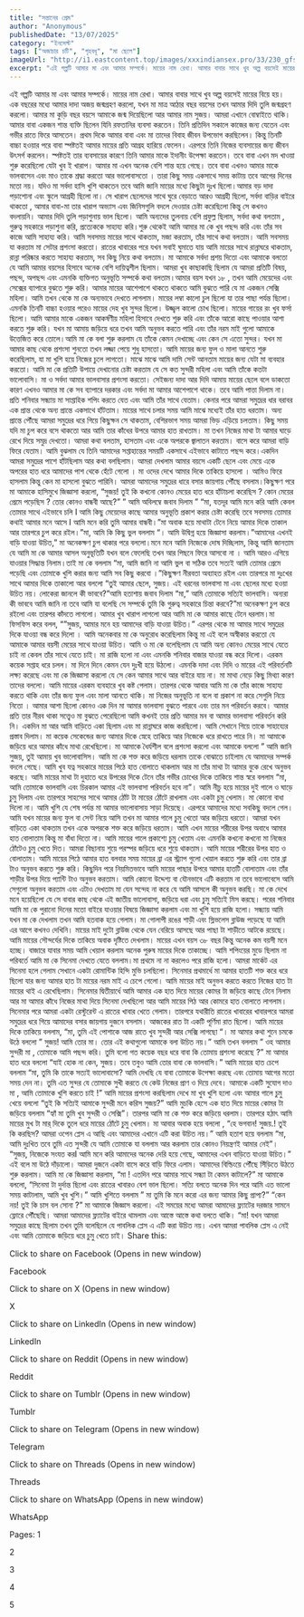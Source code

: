```yaml
---
title: "সন্তানের প্রেম"
author: "Anonymous"
publishedDate: "13/07/2025"
category: "ইনসেস্ট"
tags: ["অজাচার চটি", "গৃহবধূ", "মা ছেলে"]
imageUrl: "http://i1.eastcontent.top/images/xxxindiansex.pro/33/230_gfs_in_nasty.jpg"
excerpt: "এই গল্পটি আমার মা এবং আমার সম্পর্কে। মায়ের নাম রেখা। আমার বাবার সাথে খুব অল্প বয়সেই মায়ের বিয়ে হয়। এক বছরের মধ্যে আমার দাদা অজয় জন্মগ্রহণ করলো, যখন মা মাত্র আঠার বছর বয়সের তখন আমার দিদি তুলি জন্মগ্..."
---
```


এই গল্পটি আমার মা এবং আমার সম্পর্কে। মায়ের নাম রেখা। আমার বাবার সাথে খুব অল্প বয়সেই মায়ের বিয়ে হয়। এক বছরের মধ্যে আমার দাদা অজয় জন্মগ্রহণ করলো, যখন মা মাত্র আঠার বছর বয়সের তখন আমার দিদি তুলি জন্মগ্রহণ করলো। আমার মা কুড়ি বছর বয়সে আমাকে জন্ম দিয়েছিলো আর আমার নাম সুজয়। আমরা এখানে বোম্বাইতে থাকি।আমার বাবা একজন শান্ত ব্যক্তি ছিলেন যিনি রফতানির ব্যবসা করতেন। তিনি প্রতিদিন সকালে কাজের জন্য যেতেন এবং গভীর রাতে ফিরে আসতেন। প্রথম দিকে আমার বাবা এবং মা তাদের বিবাহ জীবন উপভোগ করছিলেন। কিন্তু তিনটি বাচ্চা হওয়ার পরে বাবা স্পষ্টতই আমার মায়ের প্রতি আগ্রহ হারিয়ে ফেলেন। এরপরে তিনি নিজের ব্যবসায়ের জন্য জীবন উৎসর্গ করলেন। স্পষ্টতই তার ব্যবসায়ের কারণে তিনি আমার মাকে ইদানীং উপেক্ষা করতেন। তবে বাবা এখন মদ খাওয়া শুরু করেছিলো যেটা খুব ই খারাপ। আমার মা এখন অনেক বেশি শান্ত হয়ে গেছে। তবে বাবা এখনও আমার মাকে ভালবাসেন এবং মাও তাকে শ্রদ্ধা করতো আর ভালোবাসতো । তারা কিছু সময় একসাথে সময় কাটায় তবে আগের দিনের মতো নয়। যদিও মা সর্বদা হাসি খুশি থাকতেন তবে আমি জানি মায়ের মধ্যে কিছুটা দুঃখ ছিলো।আমার বড় দাদা পড়াশোনা এবং স্কুলে আগ্রহী ছিলো না। সে খারাপ ছেলেদের সাথে ঘুরে বেড়াতে আরও আগ্রহী ছিলো, সর্বদা বাড়ির বাইরে থাকতো , আমার বাবা-মা তার খারাপ অভ্যাস এবং জিনিসগুলি বদলে দেওয়ার চেষ্টা করেছিলো কিন্তু সে কখনও বদলায়নি। আমার দিদি তুলি পড়াশুনায় ভাল ছিলো। আমি অন্যদের তুলনায় বেশি প্রফুল্ল ছিলাম, সর্বদা কথা বলতাম , গুরুত্ব সহকারে পড়াশুনা করি, প্রত্যেককে সাহায্য করি।শুরু থেকেই আমি আমার মা কে খুব পছন্দ করি এবং তাঁর সব কাজে আমি সাহায্য করি। আমি সবসময় মায়ের সাথে থাকতাম, মজা করতাম, তাঁর সাথে কথা বলতাম। আমি সবসময় যা করতাম মা সেটার প্রশংসা করতো। রাতের খাবারের পরে যখন সবাই ঘুমাতে যায় আমি মায়ের সাথে রান্নাঘরে থাকতাম, রান্না পরিষ্কার করতে সাহায্য করতাম, সব কিছু নিয়ে কথা বলতাম। মা আমাকে সর্বদা প্রশয় দিতো এবং আমাকে বলতো যে আমি আমার বয়সের হিসাবে অনেক বেশি দায়িত্বশীল ছিলাম। আমরা খুব কাছাকাছি ছিলাম যে আমরা প্রতিটি বিষয়, পছন্দ, অপছন্দ এবং এমনকি ব্যক্তিগত অনুভূতি সম্পর্কে কথা বলতাম।আমার বয়স যখন ১৮ , তখন আমি মেয়েদের এবং সেক্সের ব্যাপারে বুঝতে শুরু করি। আমার মায়ের আশেপাশে থাকতে থাকতে আমি বুঝতে পারি যে মা একজন সেক্সি মহিলা। আমি তখন থেকে মা কে অন্যভাবে দেখতে লাগলাম। মায়ের লম্বা কালো চুল ছিলো যা তার পাছা পর্যন্ত ছিলো। এমনকি তিনটি বাচ্চা হওয়ার পরেও মায়ের দেহ খুব সুন্দর ছিলো। উজ্জ্বল কালো চোখ ছিলো। মায়ের গায়ের রং খুব ফর্সা ছিলো। আমি আমার মাকে একজন আকর্ষণীয় মহিলা হিসাবে দেখতে শুরু করি এবং তাঁকে আরো কাছে পাওয়ার আশা করতে শুরু করি। যখন মা আমায় জড়িয়ে ধরে তখন আমি অনুভব করতে পারি এবং তাঁর নরম মাই গুলো আমাকে উত্তেজিত করে তোলে।আমি মা কে বলা শুরু করলাম যে তাঁকে কেমন দেখাচ্ছে এবং কেন সে এতো সুন্দর। যখন মা আমার কাছ থেকে প্রশংসা শুনতো তখন লজ্জা পেয়ে শুধু হাসতো। আমি মায়ের জন্য ফুল ও মালা আনতে শুরু করেছিলাম, যা মা খুশি হয়ে নিজের চুলে লাগতো। মাঝে মাঝে আমি দামি সেন্ট আনতাম মায়ের জন্য যেটা মা ব্যবহার করতো। আমি মা কে প্রতিটি উপায়ে দেখানোর চেষ্টা করতাম যে সে কত সুন্দরী মহিলা এবং আমি তাঁকে কতটা ভালোবাসি। মা ও সর্বদা আমার ভালবাসার প্রশংসা করতো। সেইজন্য দাদা আর দিদি আমায় মায়ের ছেলে বলে ডাকতো কারণ এখনও আমার মা কে সব ব্যাপারে দরকার এবং সর্বদা মা আমার আশেপাশে থাকে। তবে আমি পাত্তা দিলাম না।
প্রতি শনিবার সন্ধ্যায় মা সাপ্তাহিক শপিং করতে যেত এবং আমি তাঁর সাথে যেতাম। কেনার পরে আমরা সমুদ্রের ধার বরাবর এক প্রান্ত থেকে অন্য প্রান্তে একসাথে হাঁটতাম। মায়ের সাথে চলার সময় আমি মাঝে মধ্যেই তাঁর হাত ধরতাম। অন্য প্রান্তে পৌঁছে আমরা সমুদ্রের ধরে গিয়ে কিছুক্ষন সে থাকতাম, বেশিরভাগ সময় আমরা ভিড় এড়িয়ে চলতাম। কিছু সময় যদি মা চুপ করে বসে থাকতো আর আমি তার কাঁধের উপরে আমার হাত রাখতাম। মা তখন নিজের মাথা টা আমার ঘাড়ে রেখে দিয়ে সমুদ্র দেখতো। আমরা কথা বলতাম, হাসতাম এবং একে অপরকে জ্বালাতন করতাম। বাসে করে আমরা বাড়ি ফিরে যেতাম। আমি বুঝলাম যে তিনি আমাদের সপ্তাহান্তের সময়টি একসাথে এইভাবে কাটাতে পছন্দ করে।একদিন আমরা সমুদ্রের পাশে হাঁটছিলাম আর কথা বলছিলাম। আমরা দেখলাম আমার বয়সে একটি ছেলে এবং মেয়ে একে অপরের হাত ধরে আমাদের পাশ থেকে হেঁটে গেলো । মা ওদের দেখে আমার দিকে তাকিয়ে হাসলো । আমিও ফিরে হাসলাম কিন্তু কেন মা হাসলো বুঝতে পারিনি। আমরা আমাদের সমুদ্রের ধারে বসার জায়গায় পৌঁছে বসলাম।কিছুক্ষণ পরে মা আমাকে হাসিমুখে জিজ্ঞাসা করলো, “সুজয়! তুই কি কখনো কোনও মেয়ের হাত ধরে হাঁটাচলা করেছিস ? কোন মেয়ের প্রেমে পড়েছিস ? তোর কোনও বান্ধবী আছে?” ” আমি অবিলম্বে জবাব দিলাম ” “মা, যতদূর আমি মনে করি আমি কেবল তোমার সাথে এইভাবে চলি I আমি কিছু মেয়েদের কাছে আমার অনুভূতি প্রকাশ করার চেষ্টা করেছি তবে সবসময় তোমার কথাই আমার মনে আসে I আমি মনে করি তুমি আমার বান্ধবী।”মা অবাক হয়ে মাথাটা টেনে নিয়ে আমার দিকে তাকাল আর তারপরে চুপ করে রইল।”মা, আমি কি কিছু ভুল বললাম “। আমি উদ্বিগ্ন হয়ে জিজ্ঞাসা করলাম।”আমাদের এখনই বাড়ি যাওয়া উচিত,” মা অনেকক্ষণ চুপ থাকার পরে বললো।মনে মনে আমি নিজেকে দোষ দিচ্ছিলাম, কিন্তু আমি জানতাম যে আমি মা কে আমার আসল অনুভূতিটি যখন বলে ফেলেছি তখন আর পিছনে ফিরে আসবো না । আমি আরও এগিয়ে যাওয়ার সিদ্ধান্ত নিলাম।তাই মা কে বললাম “মা, আমি জানি না আমি ভুল বা সঠিক তবে সত্যই আমি তোমার প্রেমে পড়েছি এবং তোমাকে খুশি করার জন্য আমি সব কিছু করবো ।”কিছুক্ষণ নীরবতা অব্যাহত রইল এবং তারপরে মা দুঃখের সাথে আমার দিকে তাকালো আর বললো “তুই আমার ছেলে, সুজয়। এই ধরনের ভালবাসা মা এবং ছেলের মধ্যে হওয়া উচিত নয়। লোকেরা জানলে কী ভাববে?”আমি হতাশায় জবাব দিলাম “মা,” আমি তোমাকে সত্যিই ভালবাসি। অন্যরা কী ভাববে আমি জানি না তবে আমি যা বলেছি সে সম্পর্কে তুমি কি গুরুত্ব সহকারে চিন্তা করবে?”মা অনেকক্ষণ চুপ করে রইলো এবং তারপর কাঁদতে লাগলো। আমার খুব খারাপ লাগলো আর আমি মা কে আমার কাছে টেনে ধরলাম।মা ফিসফিস করে বলল, “”সুজয়, আমার মনে হয় আমাদের বাড়ি যাওয়া উচিত।”
এরপর থেকে মা আমার সাথে সমুদ্রের দিকে যাওয়া বন্ধ করে দিলো । আমি অনেকবার মা কে অনুরোধ করেছিলাম কিন্তু মা এই বলে অস্বীকার করতো যে আমাকে আমার বয়সী মেয়ের সাথে যাওয়া উচিত। আমি ও মা কে বলেছিলাম যে আমি অন্য কোনও মেয়ের সাথে যেতে চাই না কেবল তাঁর সাথে যেতে চাই। মা রাজি হলো না এবং এমনকি শনিবার বাজার যাওয়া বন্ধ করে দিলো। এরকম কয়েক সপ্তাহ ধরে চলল। মা দিনে দিনে কেমন যেন দুঃখী হয়ে উঠলো। এমনকি দাদা এবং দিদি ও মায়ের এই পরিবর্তনটি লক্ষ্য করেছে এবং মা কে জিজ্ঞাসা করলো যে সে কেন আমার সাথে আর বাইরে যায় না।
মা মাথা নেড়ে কিছু মিথ্যা কারণ তাদের বললো। আমি মায়ের এরকম ব্যবহারে খুব কষ্ট পেলাম।
তারপর থেকে আবার আমি মা কে তাঁর কাজে সাহায্য করতে থাকি এবং তাঁর জন্য ফুল এবং মালা আনতে থাকি। মা নিজের অনুভূতি না বলে বা প্রকাশ না করে সেগুলি নিয়ে নিতো । আমার আশা ছিলো কোনও এক দিন মা আমার ভালবাসা বুঝতে পারবে এবং তার মন পরিবর্তন করবে। আমার প্রতি তার নীরব থাকা সত্ত্বেও মা বুঝতে পেরেছিলো আমি কখনই তার প্রতি আমার মন বা আমার ভালবাসা পরিবর্তন করি নি। একদিন মা আর আমি বাড়িতে একা ছিলাম এবং মা রান্নাঘরে কাজ করছিলো। আমি সেখানে গিয়ে তাকে সাহায্যের প্রস্তাব দিলাম। মা কয়েক সেকেন্ডের জন্য আমার দিকে স্নেহে তাকিয়ে আর নিজেকে ধরে রাখতে পারে নি। মা আমাকে জড়িয়ে ধরে আমার কাঁধে মাথা রেখেছিলো। মা আমাকে ধৈর্যশীল বলে প্রশংসা করলো এবং আমাকে বললো ” আমি জানি সুজয়, তুই আমায় খুব ভালোবাসিস।
আমি মা কে শক্ত করে জড়িয়ে ধরলাম তাকে বোঝাতে চাইলাম যে আমাদের সম্পর্ক বদলে গেছে। আমি খুব যত্ন সহকারে মায়ের পিঠে হাত বোলাতে থাকলাম আর মা তাঁর মাথা টা আমার বুকে রেখে অনুভব করছে।
আমি মায়ের মাথা টা দুহাতে ধরে উপরের দিকে টেনে তাঁর গভীর চোখের দিকে তাকিয়ে শান্ত স্বরে বললাম “মা, আমি তোমাকে ভালবাসি এবং চিরকাল আমার এই ভালবাসা পরিবর্তন হবে না”।
আমি নীচু হয়ে মায়ের দুই গালে ও ঘাড়ে চুমু দিলাম এবং তারপরে সাহসের সাথে আমার ঠোঁট টা মায়ের ঠোঁটে রাখলাম এবং একটা চুমু খেলাম। মা কোনো বাধা দিলো না। আমি খুশি যে শেষ পর্যন্ত মা আমার ভালোবাসায় সাড়া দিয়েছে।
এরপরে আমাদের মধ্যে সবকিছু বদলে গেল। আমি যখন মায়ের জন্য ফুল বা সেন্ট নিয়ে আসি তখন মা আমার গালে চুমু খেতো আর জড়িয়ে ধরতো। আমরা যখন বাড়িতে একা থাকতাম তখন একে অপরকে শক্ত করে জড়িয়ে ধরতাম। আমি এখন মায়ের শরীরের উপর অবাধে আমার হাত বোলাতাম কিন্তু মা বাঁধা দিতো না। আমি মায়ের গালে প্রকাশ্যে চুমু খেতাম এবং এমনকি কখনো কখনো মা নিজের ঠোঁটেও চুমু খেতে দিত। আমরা বিছানায় শুয়ে পরস্পর জড়িয়ে ধরে শুয়ে থাকতাম। আমি মায়ের শরীরের উপর হাত ও বোলাতাম।
আমি মায়ের পিঠে আমার হাত বলবার সময় মায়ের ব্রা এর স্ট্র্যাপ গুলো খেয়াল করতে শুরু করি এবং তার ব্রা টাও অনুভব করতে শুরু করি। কিছুদিন পরে নিয়মিতভাবে আমি মায়ের পাছার উপরে আমার হাতটি বোলাতাম এবং তাঁর শাড়ীর উপর দিয়ে প্যান্টি টাও অনুভব করতাম। আমি কোনো উদ্দেশ্য বা যৌনভাবে এটি করতাম না তবে ভালোবেসে আমি সেগুলো অনুভব করতাম এবং এটাও দেখতাম মা যেন সন্দেহ না করে যে আমি আসলে কী অনুভব করছি। মা কে দেখে মনে হয়েছিলো যে সে বাবার কাছ থেকে এই জাতীয় ভালোবাসা, জড়িয়ে ধরা এবং চুমু সত্যিই মিস করছে।
পরের শনিবার আমি মা কে পুরানো দিনের মতো বাইরে যাওয়ার বিষয়ে জিজ্ঞাসা করলাম এবং মা খুশি হয়ে রাজি হলো। সন্ধ্যায় আমি যখন মা কে দেখলাম তখন আমি হতবাক হয়ে গেলাম। মা গোলাপী রঙের শাড়ী এবং স্লিভলেস ব্লাউজ পড়েছে যা আমি এর আগে কখনও দেখিনি। মায়ের মাই দুটো ব্লাউজ থেকে যেন বেরিয়ে আসছে আর পাছা টা শাড়ীতে আটকে রয়েছে। আমি মায়ের সৌন্দর্যের দিকে তাকিয়ে অবাক দৃষ্টিতে দেখলাম। মায়ের এখন বয়স ৩৮ বছর কিন্তু অনেক কম বয়সী মনে হচ্ছে। বাজারে যাবার সময় আমি খেয়াল করলাম অনেক পুরুষ মায়ের দিকে তাকাচ্ছে।
আমি শপিংয়ের মুডে ছিলাম না পরিবর্তে আমি মা কে সিনেমা দেখতে যেতে বললাম।মা প্রথমে না না করলেও পরে রাজি হলো। আমরা মার্কেট এর সিনেমা হলে গেলাম সেখানে একটা রোমান্টিক হিন্দি মুভি চলছিলো। সিনেমার প্রথমার্ধে মা আমার হাতটি শক্ত করে ধরে ছিলো যার জন্য আমার হাত টা মায়ের নরম মাই এ চেপে গেলো। আমি মায়ের মাই অনুভব করতে করতে নিজের হাত টা মায়ের থাই এ রেখেছিলাম। সিনেমার দ্বিতীয়ার্ধে আমি আমার এক হাত দিয়ে মায়ের কোমর টা জড়িয়ে কাছে টেনে নিলাম আর মা আমার কাঁধে নিজের মাথা দিয়ে সিনেমা দেখছিলো আর আমি মায়ের পিঠ আর কোমরে হাত বোলাতে লাগলাম।
সিনেমার পরে আমরা একটা রেস্টুরেন্ট এ রাতের খাবার খেতে গেলাম। তারপরে যথারীতি রাতের খাবারের খাবারপরে আমরা সমুদ্রের ধরে গিয়ে আমাদের বসার জায়গায় দুজনে বসলাম। আজকের রাত টা একটি পূর্ণিমা রাত ছিলো।
আমি মায়ের দিকে তাকিয়ে বললাম, “মা, তুমি এই পোশাকে আজ রাতে খুব সুন্দরী আর সেক্সি লাগছো “। মা আমার কথা শুনে চমকে উঠে বললো ” সুজয়! আমি তোর মা। তোর এই কথাগুলো আমাকে বলা উচিত নয়।”
আমি তখন বললাম ” ওহ আমার সুন্দরী মা , তোমাকে আমি পছন্দ করি। তুমি বলো গত কয়েক বছর ধরে বাবা কি তোমায় প্রশংসা করেছে ?”
মা আমার হাত ধরে বললো “যাই হোক না কেন, সুজয়। তবে তবুও আমি তোর বাবা কে ভালবাসি।”
আমি মায়ের হাত চেপে বললাম “মা, তুমি কি তাকে সত্যই ভালোবাসো? আমি দেখছি যে বাবা তোমাকে উপেক্ষা করছে এবং তোমায় আগের মতো সময় দেন না। তুমি এত সুন্দর যে তোমাকে সুখী করতে যে কেউ নিজের প্রাণ ও দিয়ে দেবে। আমাকে একটি সুযোগ দাও মা , আমি তোমাকে খুশি করতে চাই !”
আমি মায়ের প্রশংসা করছিলাম দেখে মা খুব খুশি হলো এবং আমার গালে চুমু খেয়ে বললো “তুই কি সত্যিই আমাকে সুন্দরী মনে করিস সুজয়?” আমি মুচকি হেসে এক হাত দিয়ে মায়ের কোমর টা জড়িয়ে বললাম “হ্যাঁ মা তুমি খুব সুন্দরী ও সেক্সি”।
তারপর আমি মা কে শক্ত করে জড়িয়ে ধরলাম। তারপরে হঠাৎ আমি মায়ের মুখ টা মার্ দিকে তুলে ধরে মায়ের ঠোঁটে চুমু খেলাম।
মা আবার অবাক হয়ে বললো , “হে ভগবান! সুজয়.! তুই কি করছিস? আমরা ওপেন প্লেস এ আছি এবং আমাদের এখানে এটি করা উচিত নয়।”
আমি হতাশ হয়ে বললাম “মা, আমি দুঃখিত তবে তুমি এত সুন্দরী যে আমি তোমাকে যা বললাম আর করলাম তার কোনও নিয়ন্ত্রণই আমার নেই”।
“সুজয়, নিজেকে সংযত করI আমি মনে করি আমাদের অনেক দেরি হয়ে গেছে, আমাদের এখন বাড়িতে যাওয়া উচিত।” এই বলে মা উঠে দাঁড়ালো।
আমরা দুজনে একটা বাসে করে বাড়ি ফিরে এলাম। আমাদের বিল্ডিংয়ে পৌঁছে সিঁড়িতে উঠতে শুরু করলাম।
আমি মা কে জিজ্ঞাসা করলাম, “মা ! এতদিন পরে আমার সাথে সন্ধ্যা টা কেমন কাটালে?”
মা আমাকে বললো, “সিনেমা টা দুর্দান্ত ছিলো এবং রাতের খাবারও বেশ ভাল ছিলো। সত্যি বলতে অনেক দিন পরে আমি এত ভালো সময় কাটালাম, আমি খুব খুশি।”
আমি খুশিতে বললাম ” মা তুমি কি মনে করো এর জন্য আমার কিছু প্রাপ্য?”
“কেন নয়! তুই কি চাস বল সোনা ?” মা আমাকে জিজ্ঞাস করলো।
এই সময়ের মধ্যে আমরা আমাদের ফ্ল্যাটের দরজার সামনে ফ্লোরে পৌঁছেছি। আমরা আমাদের ফ্ল্যাটের বাইরে থামলাম এবং আস্তে আস্তে কথা বলতে থাকি।
“মা! যখন আমরা সমুদ্রের কাছে ছিলাম তখন তুমি বলেছিলে যে পাবলিক প্লেস এ এটি করা উচিত নয়। এখন আমরা পাবলিক প্লেস এ নেই এবং আমি তোমাকে জড়িয়ে ধরে চুমু খেতে চাই।
Share this:


Click to share on Facebook (Opens in new window)


Facebook




Click to share on X (Opens in new window)


X




Click to share on LinkedIn (Opens in new window)


LinkedIn




Click to share on Reddit (Opens in new window)


Reddit




Click to share on Tumblr (Opens in new window)


Tumblr




Click to share on Telegram (Opens in new window)


Telegram




Click to share on Threads (Opens in new window)


Threads




Click to share on WhatsApp (Opens in new window)


WhatsApp


Pages: 
1
 
2
 
3
 
4
 
5
